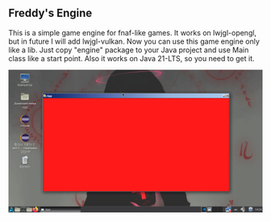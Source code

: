 ## Freddy's Engine
This is a simple game engine for fnaf-like games. It works on lwjgl-opengl, but in future I will add lwjgl-vulkan. Now you can use this game engine only like a lib. Just copy "engine" package to your Java project and use Main class like a start point. Also it works on Java 21-LTS, so you need to get it.

![](<Снимок экрана в 2023-12-26 14-24-58.png>)